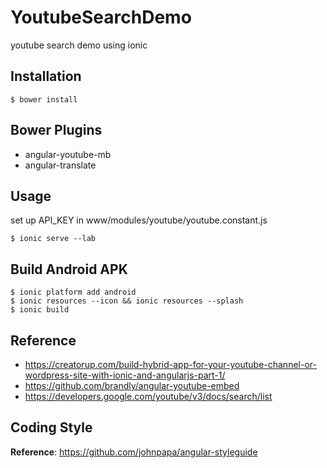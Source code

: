 # YoutubeSearchDemo
youtube search demo using ionic

## Installation
```shell
$ bower install
```
## Bower Plugins
* angular-youtube-mb
* angular-translate

## Usage
set up API_KEY in www/modules/youtube/youtube.constant.js
```shell
$ ionic serve --lab
```

## Build Android APK
```shell
$ ionic platform add android
$ ionic resources --icon && ionic resources --splash
$ ionic build
```

## Reference
* https://creatorup.com/build-hybrid-app-for-your-youtube-channel-or-wordpress-site-with-ionic-and-angularjs-part-1/
* https://github.com/brandly/angular-youtube-embed
* https://developers.google.com/youtube/v3/docs/search/list

## Coding Style
__Reference__: https://github.com/johnpapa/angular-styleguide
